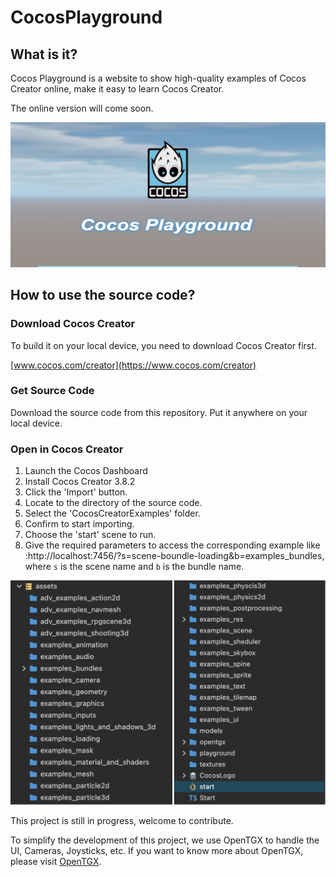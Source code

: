 # CocosPlayground
## What is it?
Cocos Playground is a website to show high-quality examples  of Cocos Creator online, make it easy to learn Cocos Creator.

The online version will come soon.

![](./screenshot.jpg)

## How to use the source code?
### Download Cocos Creator
To build it on your local device, you need to download Cocos Creator first.

[www.cocos.com/creator](https://www.cocos.com/creator)

### Get Source Code
Download the source code from this repository. Put it anywhere on your local device.

### Open in Cocos Creator
1. Launch the Cocos Dashboard 
2. Install Cocos Creator 3.8.2
3. Click the 'Import' button.
4. Locate to the directory of the source code.
5. Select the 'CocosCreatorExamples' folder.
6. Confirm to start importing.
7. Choose the 'start' scene to run.
8. Give the required parameters to access the corresponding example like :http://localhost:7456/?s=scene-boundle-loading&b=examples_bundles, where `s` is the scene name and `b` is the bundle name.

![](./folders.png)

This project is still in progress, welcome to contribute.

To simplify the development of this project, we use OpenTGX to handle the UI, Cameras, Joysticks, etc. If you want to know more about OpenTGX, please visit [OpenTGX](https://github.com/MrKylinGithub/OpenTGX).